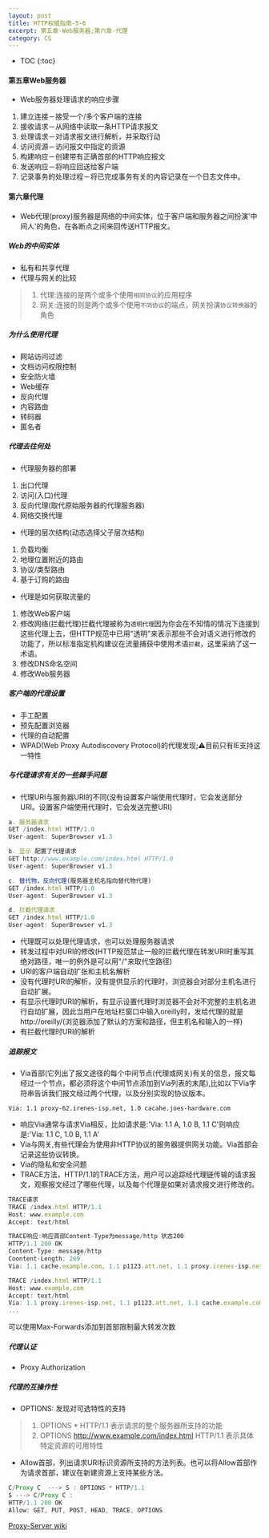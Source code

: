 ```yaml
---
layout: post
title: HTTP权威指南-5-6
excerpt: 第五章-Web服务器;第六章-代理
category: CS
---
```


* TOC
{:toc}

#### 第五章Web服务器

- Web服务器处理请求的响应步骤

1. 建立连接－接受一个/多个客户端的连接
2. 接收请求－从网络中读取一条HTTP请求报文
3. 处理请求－对请求报文进行解析，并采取行动
4. 访问资源－访问报文中指定的资源
5. 构建响应－创建带有正确首部的HTTP响应报文
6. 发送响应－将响应回送给客户端
7. 记录事务的处理过程－将已完成事务有关的内容记录在一个日志文件中。


#### 第六章代理

- Web代理(proxy)服务器是网络的中间实体，位于客户端和服务器之间扮演'中间人'的角色，在各断点之间来回传送HTTP报文。

##### Web的中间实体

- 私有和共享代理
- 代理与网关的比较

> 1. 代理:连接的是两个或多个使用`相同协议`的应用程序
> 2. 网关:连接的则是两个或多个使用`不同协议`的端点，网关扮演`协议转换器`的角色

##### 为什么使用代理

- 网站访问过滤
- 文档访问权限控制
- 安全防火墙
- Web缓存
- 反向代理
- 内容路由
- 转码器
- 匿名者

##### 代理去往何处

- 代理服务器的部署

1. 出口代理
2. 访问(入口)代理
3. 反向代理(取代原始服务器的代理服务器)
4. 网络交换代理

- 代理的层次结构(动态选择父子层次结构)

1. 负载均衡
2. 地理位置附近的路由
3. 协议/类型路由
4. 基于订购的路由

- 代理是如何获取流量的

1. 修改Web客户端
2. 修改网络(拦截代理)拦截代理被称为`透明代理`因为你会在不知情的情况下连接到这些代理上去，但HTTP规范中已用"透明"来表示那些不会对语义进行修改的功能了，所以标准指定机构建议在流量捕获中使用术语`拦截`，这里采纳了这一术语。
3. 修改DNS命名空间
4. 修改Web服务器

##### 客户端的代理设置

- 手工配置
- 预先配置浏览器
- 代理的自动配置
- WPAD(Web Proxy Autodiscovery Protocol)的代理发现;⚠️目前只有IE支持这一特性


##### 与代理请求有关的一些棘手问题

- 代理URI与服务器URI的不同(没有设置客户端使用代理时，它会发送部分URI。设置客户端使用代理时，它会发送完整URI)

```js
a. 服务器请求
GET /index.html HTTP/1.0
User-agent: SuperBrowser v1.3

b. 显示 配置了代理请求
GET http://www.example.com/index.html HTTP/1.0
User-agent: SuperBrowser v1.3

c. 替代物，反向代理(服务器主机名指向替代物代理)
GET /index.html HTTP/1.0
User-agent: SuperBrowser v1.3

d. 拦截代理请求
GET /index.html HTTP/1.0
User-agent: SuperBrowser v1.3
```

- 代理既可以处理代理请求，也可以处理服务器请求
- 转发过程中对URI的修改(HTTP规范禁止一般的拦截代理在转发URI时重写其绝对路径，唯一的例外是可以用"/"来取代空路径)
- URI的客户端自动扩张和主机名解析
- 没有代理时URI的解析，没有提供显示的代理时，浏览器会对部分主机名进行自动扩展。
- 有显示代理时URI的解析，有显示设置代理时浏览器不会对不完整的主机名进行自动扩展，因此当用户在地址栏窗口中输入oreilly时，发给代理的就是http://oreilly/(浏览器添加了默认的方案和路径，但主机名和输入的一样)
- 有拦截代理时URI的解析

##### 追踪报文

- Via首部(它列出了报文途径的每个中间节点(代理或网关)有关的信息，报文每经过一个节点，都必须将这个中间节点添加到Via列表的末尾),比如以下Via字符串告诉我们报文经过两个代理，以及分别实现的协议版本。

```
Via: 1.1 proxy-62.irenes-isp.net, 1.0 cacahe.joes-hardware.com
```

- 响应Via通常与请求Via相反，比如请求是:'Via: 1.1 A, 1.0 B, 1.1 C'则响应是:'Via: 1.1 C, 1.0 B, 1.1 A'
- Via与网关,有些代理会为使用非HTTP协议的服务器提供网关功能。Via首部会记录这些协议转换。
- Via的隐私和安全问题
- TRACE方法，HTTP/1.1的TRACE方法，用户可以追踪经代理链传输的请求报文，观察报文经过了哪些代理，以及每个代理是如果对请求报文进行修改的。

```js
TRACE请求
TRACE /index.html HTTP/1.1
Host: www.example.com
Accept: text/html

TRACE响应:响应首部Content-Type为message/http 状态200
HTTP/1.1 200 OK
Content-Type: message/http
Coontent-Length: 269
Via: 1.1 cache.example.com, 1.1 p1123.att.net, 1.1 proxy.irenes-isp.net

TRACE /index.html HTTP/1.1
Host: www.example.com
Accept: text/html
Via: 1.1 proxy.irenes-isp.net, 1.1 p1123.att.net, 1.1 cache.example.com
...
```

可以使用Max-Forwards添加到首部限制最大转发次数

##### 代理认证

- Proxy Authorization

##### 代理的互操作性

- OPTIONS: 发现对可选特性的支持

> 1. OPTIONS * HTTP/1.1 表示请求的整个服务器所支持的功能
> 2. OPTIONS http://www.example.com/index.html HTTP/1.1 表示具体特定资源的可用特性

- Allow首部，列出请求URI标识资源所支持的方法列表。也可以将Allow首部作为请求首部，建议在新建资源上支持某些方法。

```js
C/Proxy C  ---> S : OPTIONS * HTTP/1.1
S ---> C/Proxy C :
HTTP/1.1 200 OK
Allow: GET, PUT, POST, HEAD, TRACE, OPTIONS
```
[Proxy-Server wiki](https://en.wikipedia.org/wiki/Proxy_server)
